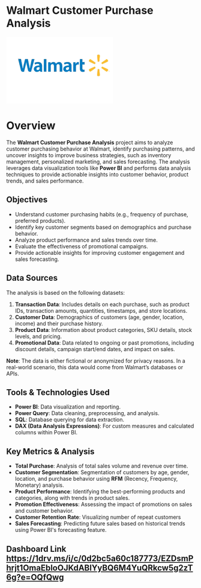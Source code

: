 
# Walmart Customer Purchase Analysis

![image alt](https://github.com/Sridharsennan/Walmart_customer_purchase_Analysis/blob/b2899f55804c6f733431051c4fbe429076632388/walmart-removebg-preview.png)

# Overview
The **Walmart Customer Purchase Analysis** project aims to analyze customer purchasing behavior at Walmart, identify purchasing patterns, and uncover insights to improve business strategies, such as inventory management, personalized marketing, and sales forecasting. The analysis leverages data visualization tools like **Power BI** and performs data analysis techniques to provide actionable insights into customer behavior, product trends, and sales performance.

## Objectives
- Understand customer purchasing habits (e.g., frequency of purchase, preferred products).
- Identify key customer segments based on demographics and purchase behavior.
- Analyze product performance and sales trends over time.
- Evaluate the effectiveness of promotional campaigns.
- Provide actionable insights for improving customer engagement and sales forecasting.

## Data Sources
The analysis is based on the following datasets:
1. **Transaction Data**: Includes details on each purchase, such as product IDs, transaction amounts, quantities, timestamps, and store locations.
2. **Customer Data**: Demographics of customers (age, gender, location, income) and their purchase history.
3. **Product Data**: Information about product categories, SKU details, stock levels, and pricing.
4. **Promotional Data**: Data related to ongoing or past promotions, including discount details, campaign start/end dates, and impact on sales.

**Note**: The data is either fictional or anonymized for privacy reasons. In a real-world scenario, this data would come from Walmart’s databases or APIs.

## Tools & Technologies Used
- **Power BI**: Data visualization and reporting.
- **Power Query**: Data cleaning, preprocessing, and analysis.
- **SQL**: Database querying for data extraction.
- **DAX (Data Analysis Expressions)**: For custom measures and calculated columns within Power BI.

## Key Metrics & Analysis
- **Total Purchase**: Analysis of total sales volume and revenue over time.
- **Customer Segmentation**: Segmentation of customers by age, gender, location, and purchase behavior using **RFM** (Recency, Frequency, Monetary) analysis.
- **Product Performance**: Identifying the best-performing products and categories, along with trends in product sales.
- **Promotion Effectiveness**: Assessing the impact of promotions on sales and customer behavior.
- **Customer Retention Rate**: Visualizing number of repeat customers
- **Sales Forecasting**: Predicting future sales based on historical trends using Power BI's forecasting feature.

## Dashboard Link  https://1drv.ms/i/c/0d2bc5a60c187773/EZDsmPhrjt1OmaEbloOJKdABlYyBQ6M4YuQRkcw5g2zT6g?e=OQfQwg
